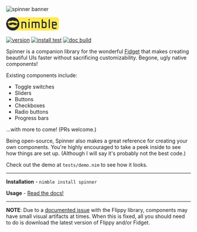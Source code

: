 ![spinner banner](https://possum.page/ext/spinner_banner.png)

[![nimble](https://raw.githubusercontent.com/knaque/nimble-tag-2/master/nimble-tag-2.png)](https://github.com/knaque/nimble-tag-2)

[![version](https://nimble.directory/ci/badges/spinner/version.svg)](https://nimble.directory/pkg/spinner)
[![install test](https://nimble.directory/ci/badges/spinner/nimdevel/status.svg)](https://github.com/Knaque/spinner)
[![doc build](https://nimble.directory/ci/badges/spinner/nimdevel/docstatus.svg)](https://knaque.dev/spinner)

Spinner is a companion library for the wonderful
[Fidget](https://github.com/treeform/fidget) that makes creating beautiful UIs faster
without sacrificing customizability. Begone, ugly native components!

Existing components include:
- Toggle switches
- Sliders
- Buttons
- Checkboxes
- Radio buttons
- Progress bars

...with more to come! (PRs welcome.)

Being open-source, Spinner also makes a great reference for creating your own
components. You're highly encouraged to take a peek inside to see how things
are set up. (Although I will say it's probably not the best code.)

Check out the demo at `tests/demo.nim` to see how it looks.

---

**Installation** - `nimble install spinner`

**Usage** - [Read the docs!](https://knaque.dev/spinner)

---

**NOTE**: Due to a [documented issue](https://github.com/treeform/flippy/issues/27)
with the Flippy library, components may have small visual artifacts at times.
When this is fixed, all you should need to do is download the latest version of
Flippy and/or Fidget.
